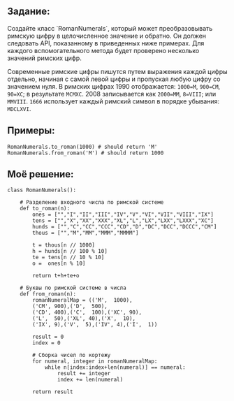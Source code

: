 <h2>Задание:</h2>
Создайте класс `RomanNumerals`, который может преобразовывать римскую цифру в целочисленное значение и обратно. Он должен следовать API, показанному в приведенных ниже примерах. Для каждого вспомогательного метода будет проверено несколько значений римских цифр.

Современные римские цифры пишутся путем выражения каждой цифры отдельно, начиная с самой левой цифры и пропуская любую цифру со значением нуля. В римских цифрах 1990 отображается: `1000=M`, `900=CM`, `90=XC`; в результате `MCMXC`. 2008 записывается как `2000=MM`, `8=VIII`; или `MMVIII`. `1666` использует каждый римский символ в порядке убывания: `MDCLXVI`.

<h2>Примеры:</h2>
	
```
RomanNumerals.to_roman(1000) # should return 'M'
RomanNumerals.from_roman('M') # should return 1000
```

<h2>Моё решение:</h2>

```
class RomanNumerals():

    # Разделение входного числа по римской системе
    def to_roman(n):
        ones = ["","I","II","III","IV","V","VI","VII","VIII","IX"]
        tens = ["","X","XX","XXX","XL","L","LX","LXX","LXXX","XC"]
        hunds = ["","C","CC","CCC","CD","D","DC","DCC","DCCC","CM"]
        thous = ["","M","MM","MMM","MMMM"]

        t = thous[n // 1000]
        h = hunds[n // 100 % 10]
        te = tens[n // 10 % 10]
        o =  ones[n % 10]

        return t+h+te+o

    # Буквы по римской системе в числа
    def from_roman(n):
        romanNumeralMap = (('M',  1000),
        ('CM', 900),('D',  500),
        ('CD', 400),('C',  100),('XC', 90),
        ('L',  50),('XL', 40),('X',  10),
        ('IX', 9),('V',  5),('IV', 4),('I',  1))

        result = 0
        index = 0

        # Сборка чисел по кортежу
        for numeral, integer in romanNumeralMap:
            while n[index:index+len(numeral)] == numeral:
                result += integer
                index += len(numeral)

        return result
```
